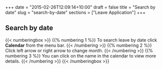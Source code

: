 +++
date = "2015-02-26T12:09:14+10:00"
draft = false
title = "Search by date"
slug = "search-by-date"
sections = ["Leave Application"]
+++

## Search by date

{{< numberingbox >}}
{{% numbering 1 %}} To search leave by date click **Calendar** from the menu bar. {{< /numbering >}}
{{% numbering 2 %}} Click left arrow or right arrow to change month. {{< /numbering >}}
{{% numbering 3 %}} You can click on the name in the calendar to view more details. {{< /numbering >}}
{{< /numberingbox >}}
